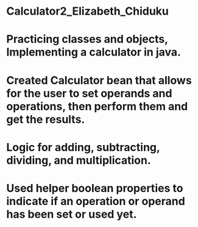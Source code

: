 # Calculator2_Elizabeth_Chiduku
#  Practicing classes and objects, Implementing a calculator in java.
# Created Calculator bean that allows for the user to set operands and operations, then perform them and get the results.
# Logic for adding, subtracting, dividing, and multiplication.
# Used helper boolean properties to indicate if an operation or operand has been set or used yet.
